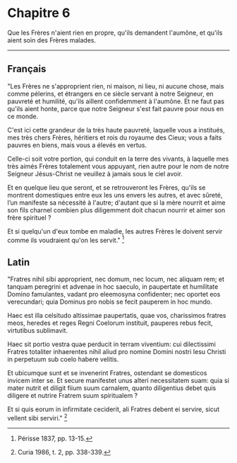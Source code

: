 # Chapitre 6

Que les Frères n'aient rien en propre, qu'ils demandent l'aumône, et qu'ils aient soin des Frères malades.

***

## Français

"Les Frères ne s'approprient rien, ni maison, ni lieu, ni aucune chose, mais comme pélerins, et étrangers en ce siècle servant à notre Seigneur, en pauvreté et humilité, qu'ils aillent confidemment à l'aumône. Et ne faut pas qu'ils aient honte, parce que notre Seigneur s'est fait pauvre pour nous en ce monde. 

C'est ici cette grandeur de la très haute pauvreté, laquelle vous a institués, mes très chers Frères, héritiers et rois du royaume des Cieux; vous a faits pauvres en biens, mais vous a élevés en vertus. 

Celle-ci soit votre portion, qui conduit en la terre des vivants, à laquelle mes très aimés Frères totalement vous appuyant, rien autre pour le nom de notre Seigneur Jésus-Christ ne veuillez à jamais sous le ciel avoir.

Et en quelque lieu que seront, et se retrouveront les Frères, qu'ils se montrent domestiques entre eux les uns envers les autres, et avec sûreté, l’un manifeste sa nécessité à l'autre; d'autant que si la mère nourrit et aime son fils charnel combien plus diligemment doit chacun nourrir et aimer son frère spirituel ? 

Et si quelqu'un d'eux tombe en maladie, les autres Frères le doivent servir comme ils voudraient qu'on les servit." [^1]

[^1]: Périsse 1837, pp. 13-15. 

## Latin

"Fratres nihil sibi approprient, nec domum, nec locum, nec aliquam rem; et tanquam peregrini et advenae in hoc saeculo, in paupertate et humilitate Domino famulantes, vadant pro eleemosyna confidenter; nec oportet eos verecundari; quia Dominus pro nobis se fecit pauperem in hoc mundo. 

Haec est illa celsitudo altissimae paupertatis, quae vos, charissimos fratres meos, heredes et reges Regni Coelorum instituit, pauperes rebus fecit, virtutibus sublimavit. 

Haec sit portio vestra quae perducit in terram viventium: cui dilectissimi Fratres totaliter inhaerentes nihil aliud pro nomine Domini nostri Iesu Christi in perpetuum sub coelo habere velitis. 

Et ubicumque sunt et se invenerint Fratres, ostendant se domesticos invicem inter se. Et secure manifestet unus alteri necessitatem suam: quia si mater nutrit et diligit fiium suum carnalem, quanto diligentius debet quis diligere et nutrire Fratrem suum spiritualem ? 

Et si quis eorum in infirmitate ceciderit, ali Fratres debent ei servire, sicut vellent sibi serviri." [^2]

[^2]: Curia 1986, t. 2, pp. 338-339.

